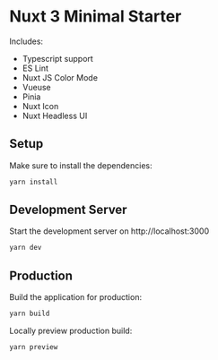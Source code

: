 # Nuxt 3 Minimal Starter
Includes:
- Typescript support
- ES Lint
- Nuxt JS Color Mode
- Vueuse
- Pinia
- Nuxt Icon
- Nuxt Headless UI

## Setup

Make sure to install the dependencies:

```bash
yarn install
```

## Development Server

Start the development server on http://localhost:3000

```bash
yarn dev
```

## Production

Build the application for production:

```bash
yarn build
```

Locally preview production build:

```bash
yarn preview
```